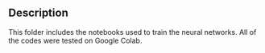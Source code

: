 Description
---
This folder includes the notebooks used to train the neural networks. All of the codes were tested on Google Colab.
